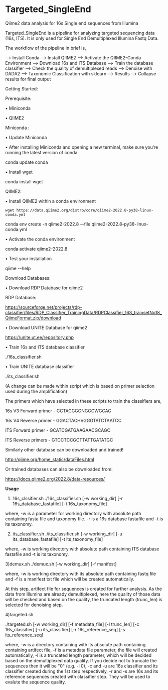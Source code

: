 # Targeted_SingleEnd

Qiime2 data analysis for 16s Single end sequences from Illumina 

Targeted_SingleEnd is a pipeline for analyzing targeted sequencing data (16s, ITS). It is only used for Single End Demultiplexed Illumina Fastq Data. 

The workflow of the pipeline in brief is,

--> Install Conda --> Install QIIME2 --> Activate the QIIME2-Conda Environment --> Download 16s and ITS Database --> Train the database classifier --> Check the quality of demultiplexed reads --> Denoise with DADA2 --> Taxonomic Classification with sklearn --> Results --> Collapse results for final output

Getting Started:

Prerequisite:

•	Miniconda

•	QIIME2

Miniconda :

•	Update Miniconda

•	After installing Miniconda and opening a new terminal, make sure you’re running the latest version of conda

conda update conda

•	Install wget

conda install wget

QIIME2:

•	Install QIIME2 within a conda environment

 	wget https://data.qiime2.org/distro/core/qiime2-2022.8-py38-linux-conda.yml
  
  conda env create -n qiime2-2022.8 --file qiime2-2022.8-py38-linux-conda.yml
  
•	Activate the conda environment

conda activate qiime2-2022.8

•	Test your installation

qiime --help

Download Databases:

•	Download RDP Database for qiime2

RDP Database:

https://sourceforge.net/projects/rdp-classifier/files/RDP_Classifier_TrainingData/RDPClassifier_16S_trainsetNo18_QiimeFormat.zip/download

•	Download UNITE Database for qiime2

https://unite.ut.ee/repository.php

•	Train 16s and ITS database classifier

./16s_classifier.sh 

•	Train UNITE database classifier

./its_classifier.sh

(A change can be made within script which is based on primer selection used during the amplification)

The primers which have selected in these scripts to train the classifiers are,

16s V3 Forward primer - CCTACGGGNGGCWGCAG

16s V4 Reverse primer - GGACTACHVGGGTATCTAATCC

ITS Forward primer - GCATCGATGAAGAACGCAGC

ITS Reverse primers - GTCCTCCGCTTATTGATATGC

Similarly other database can be downloaded and trained!

http://qiime.org/home_static/dataFiles.html

Or trained databases can also be downloaded from:

https://docs.qiime2.org/2022.8/data-resources/

**Usage**
1) 16s_clssifier.sh
 ./16s_classifier.sh [-w working_dir] [-r 16s_database_fastafile] [-t 16s_taxonomy_file]
 
 where, -w is a parameter for working directory with absolute path containing fasta file and taxonomy file.
-r is a 16s database fastafile and -t is its taxonomy.

2) its_classifier.sh
./its_classifier.sh [-w working_dir] [-u its_database_fastafile] [-t its_taxonomy_file]

where, -w is working directory with absolute path containing ITS database fastafile and -t is its taxonomy.

3)demux.sh
./demux.sh [-w working_dir] [-f manifest]

where, -w is working directory with its absolute path containing fastq file and -f is a manifest.txt file which will be created automatically.

At this step, artifect file for sequences is created for further analysis. As the data from Illumina are already demultiplexed, here the quality of those data will be checked and based on the quality, the truncated length (trunc_len) is selected for denoising step.
 
4)targeted.sh

./targeted.sh [-w working_dir] [-f metadata_file] [-l trunc_len] [-c 16s_classifier] [-u its_classifier] [-r 16s_reference_seq] [-s its_reference_seq]

where, -w is a directory containing with its absolute path containing containing artifect file,  -f is a metadata file parameter, the file will created automatically, -l is a truncated length parameter, which will be decided based on the demultiplexed data quality. If you decide not to truncate the sequences then it will be "0" (e.g. -l 0), -c and -u are 16s classifier and its classifier created during the 1st step respectively, -r and -s are 16s and its reference sequences created with classifier step. They will be used to evalute the sequence quality.










